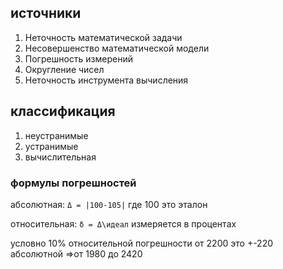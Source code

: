 
## источники
1) Неточность математической задачи
2) Несовершенство математической модели
3) Погрешность измерений
4) Округление чисел
5) Неточность инструмента вычисления


## классификация
1) неустранимые
2) устранимые
3) вычислительная

### формулы погрешностей
абсолютная:
`Δ = |100-105|` где 100 это эталон 

относительная:
`δ = Δ\идеал`  измеряется в процентах

условно 
10% относительной погрешности от 2200 это +-220 абсолютной =>от 1980 до 2420

